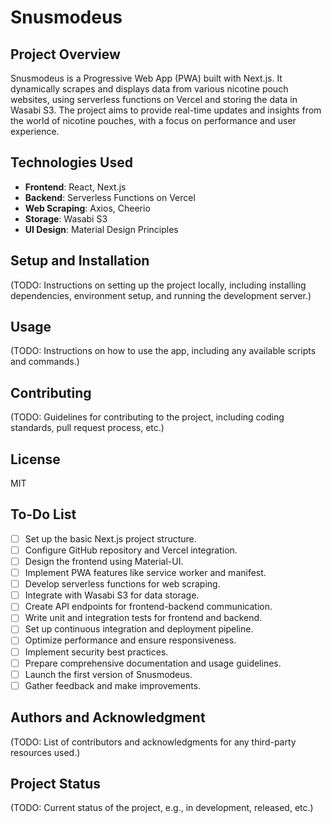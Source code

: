 # Snusmodeus

## Project Overview
Snusmodeus is a Progressive Web App (PWA) built with Next.js. It dynamically scrapes and displays data from various nicotine pouch websites, using serverless functions on Vercel and storing the data in Wasabi S3. The project aims to provide real-time updates and insights from the world of nicotine pouches, with a focus on performance and user experience.

## Technologies Used
- **Frontend**: React, Next.js
- **Backend**: Serverless Functions on Vercel
- **Web Scraping**: Axios, Cheerio
- **Storage**: Wasabi S3
- **UI Design**: Material Design Principles

## Setup and Installation
(TODO: Instructions on setting up the project locally, including installing dependencies, environment setup, and running the development server.)

## Usage
(TODO: Instructions on how to use the app, including any available scripts and commands.)

## Contributing
(TODO: Guidelines for contributing to the project, including coding standards, pull request process, etc.)

## License
MIT

## To-Do List
- [ ] Set up the basic Next.js project structure.
- [ ] Configure GitHub repository and Vercel integration.
- [ ] Design the frontend using Material-UI.
- [ ] Implement PWA features like service worker and manifest.
- [ ] Develop serverless functions for web scraping.
- [ ] Integrate with Wasabi S3 for data storage.
- [ ] Create API endpoints for frontend-backend communication.
- [ ] Write unit and integration tests for frontend and backend.
- [ ] Set up continuous integration and deployment pipeline.
- [ ] Optimize performance and ensure responsiveness.
- [ ] Implement security best practices.
- [ ] Prepare comprehensive documentation and usage guidelines.
- [ ] Launch the first version of Snusmodeus.
- [ ] Gather feedback and make improvements.

## Authors and Acknowledgment
(TODO: List of contributors and acknowledgments for any third-party resources used.)

## Project Status
(TODO: Current status of the project, e.g., in development, released, etc.)
